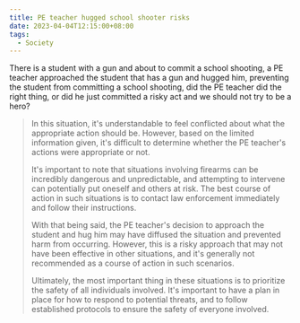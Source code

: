 ```yaml
---
title: PE teacher hugged school shooter risks
date: 2023-04-04T12:15:00+08:00
tags:
  - Society
---
```

There is a student with a gun and about to commit a school shooting, a PE teacher approached the student that has a gun and hugged him, preventing the student from committing a school shooting, did the PE teacher did the right thing, or did he just committed a risky act and we should not try to be a hero?

> In this situation, it's understandable to feel conflicted about what the appropriate action should be. However, based on the limited information given, it's difficult to determine whether the PE teacher's actions were appropriate or not.
> 
> It's important to note that situations involving firearms can be incredibly dangerous and unpredictable, and attempting to intervene can potentially put oneself and others at risk. The best course of action in such situations is to contact law enforcement immediately and follow their instructions.
> 
> With that being said, the PE teacher's decision to approach the student and hug him may have diffused the situation and prevented harm from occurring. However, this is a risky approach that may not have been effective in other situations, and it's generally not recommended as a course of action in such scenarios.
> 
> Ultimately, the most important thing in these situations is to prioritize the safety of all individuals involved. It's important to have a plan in place for how to respond to potential threats, and to follow established protocols to ensure the safety of everyone involved.